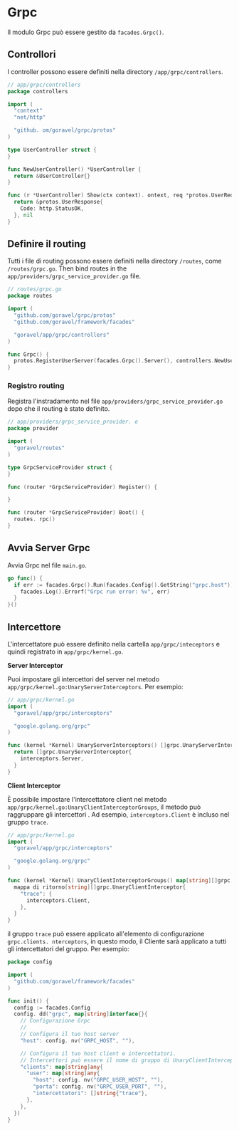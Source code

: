 # Grpc

Il modulo Grpc può essere gestito da `facades.Grpc()`.

## Controllori

I controller possono essere definiti nella directory `/app/grpc/controllers`.

```go
// app/grpc/controllers
package controllers

import (
  "context"
  "net/http"

  "github. om/goravel/grpc/protos"
)

type UserController struct {
}

func NewUserController() *UserController {
  return &UserController{}
}

func (r *UserController) Show(ctx context). ontext, req *protos.UserRequest) (protoBook *protos.UserResponse, err error) {
  return &protos.UserResponse{
    Code: http.StatusOK,
  }, nil
}
```

## Definire il routing

Tutti i file di routing possono essere definiti nella directory `/routes`, come `/routes/grpc.go`. Then bind routes in the
`app/providers/grpc_service_provider.go` file.

```go
// routes/grpc.go
package routes

import (
  "github.com/goravel/grpc/protos"
  "github.com/goravel/framework/facades"

  "goravel/app/grpc/controllers"
)

func Grpc() {
  protos.RegisterUserServer(facades.Grpc().Server(), controllers.NewUserController())
}
```

### Registro routing

Registra l'instradamento nel file `app/providers/grpc_service_provider.go` dopo che il routing è stato definito.

```go
// app/providers/grpc_service_provider. o
package provider

import (
  "goravel/routes"
)

type GrpcServiceProvider struct {
}

func (router *GrpcServiceProvider) Register() {

}

func (router *GrpcServiceProvider) Boot() {
  routes. rpc()
}
```

## Avvia Server Grpc

Avvia Grpc nel file `main.go`.

```go
go func() {
  if err := facades.Grpc().Run(facades.Config().GetString("grpc.host")); err != nil {
    facades.Log().Errorf("Grpc run error: %v", err)
  }
}()
```

## Intercettore

L'intercettatore può essere definito nella cartella `app/grpc/inteceptors` e quindi registrato in `app/grpc/kernel.go`.

**Server Interceptor**

Puoi impostare gli intercettori del server nel metodo `app/grpc/kernel.go:UnaryServerInterceptors`. Per esempio:

```go
// app/grpc/kernel.go
import (
  "goravel/app/grpc/interceptors"

  "google.golang.org/grpc"
)

func (kernel *Kernel) UnaryServerInterceptors() []grpc.UnaryServerInterceptor {
  return []grpc.UnaryServerInterceptor{
    interceptors.Server,
  }
}
```

**Client Interceptor**

È possibile impostare l'intercettatore client nel metodo `app/grpc/kernel.go:UnaryClientInterceptorGroups`, il metodo può raggruppare gli intercettori
. Ad esempio, `interceptors.Client` è incluso nel gruppo `trace`.

```go
// app/grpc/kernel.go
import (
  "goravel/app/grpc/interceptors"

  "google.golang.org/grpc"
)

func (kernel *Kernel) UnaryClientInterceptorGroups() map[string][]grpc. naryClientInterceptor {
  mappa di ritorno[string][]grpc.UnaryClientInterceptor{
    "trace": {
      interceptors.Client,
    },
  }
}
```

il gruppo `trace` può essere applicato all'elemento di configurazione `grpc.clients. nterceptors`, in questo modo, il Cliente sarà
applicato a tutti gli intercettatori del gruppo. Per esempio:

```go
package config

import (
  "github.com/goravel/framework/facades"
)

func init() {
  config := facades.Config
  config. dd("grpc", map[string]interface{}{
    // Configurazione Grpc
    //
    // Configura il tuo host server
    "host": config. nv("GRPC_HOST", ""),

    // Configura il tuo host client e intercettatori.
    // Intercettori può essere il nome di gruppo di UnaryClientInterceptorGroups in app/grpc/kernel.go.
    "clients": map[string]any{
      "user": map[string]any{
        "host": config. nv("GRPC_USER_HOST", ""),
        "porta": config. nv("GRPC_USER_PORT", ""),
        "intercettatori": []string{"trace"},
      },
    },
  })
}
```
